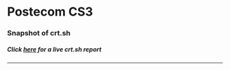 # Postecom CS3
### Snapshot of crt.sh
##### Click [here](https://crt.sh/?q=B08CA89C91D550164E74579397429E13DC18ED701447B537177496D0F825EA25) for a live crt.sh report

---
